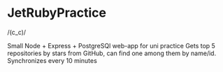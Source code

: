 # JetRubyPractice
/(c_c)/

Small Node + Express + PostgreSQl web-app for uni practice
Gets top 5 repositories by stars from GitHub, can find one among them by name/id. Synchronizes every 10 minutes
